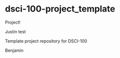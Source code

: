 # dsci-100-project_template
Project!

Justin test 


Template project repository for DSCI-100

Benjamin
